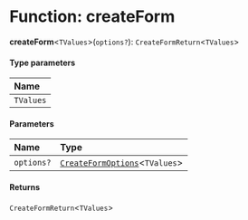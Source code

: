# Function: createForm

**createForm**<`TValues`>(`options?`): `CreateFormReturn`<`TValues`>

#### Type parameters

| Name |
| :------ |
| `TValues` |

#### Parameters

| Name | Type |
| :------ | :------ |
| `options?` | [`CreateFormOptions`](/en/auto-docs/form/types/CreateFormOptions.md)<`TValues`> |

#### Returns

`CreateFormReturn`<`TValues`>
